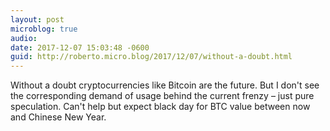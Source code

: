 ```yaml
---
layout: post
microblog: true
audio: 
date: 2017-12-07 15:03:48 -0600
guid: http://roberto.micro.blog/2017/12/07/without-a-doubt.html
---
```

Without a doubt cryptocurrencies like Bitcoin are the future. But I don't see the corresponding demand of usage behind the current frenzy – just pure speculation. Can't help but expect black day for BTC value between now and Chinese New Year. 
